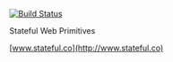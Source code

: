 [![Build Status](https://travis-ci.org/yegor256/stateful.svg?branch=master)](https://travis-ci.org/yegor256/stateful)

Stateful Web Primitives

[www.stateful.co](http://www.stateful.co)

